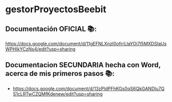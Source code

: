 # gestorProyectosBeebit

## Documentación OFICIAL 📚:
https://docs.google.com/document/d/11gEFNLXnzI0ofrrLlaYOi7I5MXDSIaUsWPHIkYCzNs4/edit?usp=sharing

## Documentacion SECUNDARIA hecha con Word, acerca de mis primeros pasos 📚: 
- https://docs.google.com/document/d/13zPldPFhKGs0qS6QkGANDlu7QS1cLRTwCZQMfKdenew/edit?usp=sharing
